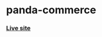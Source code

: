 # panda-commerce

### [Live site](https://bakhtiarabid.github.io/Module-13-Simple-ECommerce-Landing-Page-Using-Bootstrap/)
